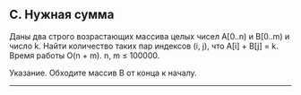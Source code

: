 C. Нужная сумма
-
Даны два строго возрастающих массива целых чисел A[0..n) и B[0..m) и число k. Найти количество таких пар индексов (i, j), что A[i] + B[j] = k. Время работы O(n + m). n, m ≤ 100000.

Указание. Обходите массив B от конца к началу.

---
